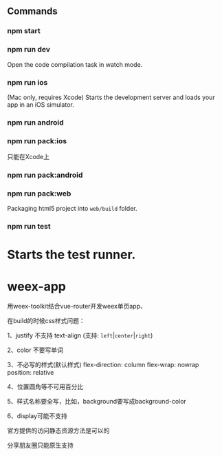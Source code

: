 ## Commands

### npm start


### npm run dev

Open the code compilation task in watch mode.

### npm run ios

(Mac only, requires Xcode)
Starts the development server and loads your app in an iOS simulator.

### npm run android

### npm run pack:ios

只能在Xcode上

### npm run pack:android

### npm run pack:web

Packaging html5 project into `web/build` folder.

### npm run test

Starts the test runner.
=======
# weex-app
用weex-toolkit结合vue-router开发weex单页app、

在build的时候css样式问题：

1、justify 不支持 text-align (支持: `left`|`center`|`right`)

2、color 不要写单词

3、不必写的样式(默认样式)
 flex-direction: column
 flex-wrap: nowrap
 position: relative
 
4、位置圆角等不可用百分比

5、样式名称要全写，比如，background要写成background-color

6、display可能不支持

官方提供的访问静态资源方法是可以的

分享朋友圈只能原生支持
